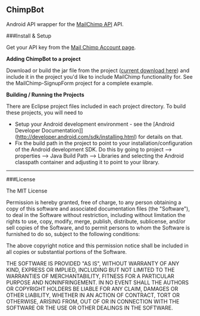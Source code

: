 ChimpBot
---------
Android API wrapper for the [MailChimp API](http://mailchimp.com/api) API.


###Install & Setup
    
Get your API key from the [Mail Chimp Account page](http://admin.mailchimp.com/account/api/).

**Adding ChimpBot to a project**

Download or build the jar file from the project ([current download here](http://github.com/downloads/mailchimp/ChimpBot/mailchimp.jar)) and include it in the project you'd like to include MailChimp functionality for.  See the MailChimp-SignupForm project for a complete example.

**Building / Running the Projects**

There are Eclipse project files included in each project directory.  To build these projects, you will need to

*  Setup your Android development environment - see the [Android Developer Documentation]](http://developer.android.com/sdk/installing.html) for details on that.
*  Fix the build path in the project to point to your installation/configuration of the Android development SDK.  Do this by going to project --> properties --> Java Build Path --> Libraries and selecting the Android classpath container and adjusting it to point to your library.

    
-------------------
    

###License

The MIT License

Permission is hereby granted, free of charge, to any person obtaining a copy
of this software and associated documentation files (the "Software"), to deal
in the Software without restriction, including without limitation the rights
to use, copy, modify, merge, publish, distribute, sublicense, and/or sell
copies of the Software, and to permit persons to whom the Software is
furnished to do so, subject to the following conditions:

The above copyright notice and this permission notice shall be included in
all copies or substantial portions of the Software.

THE SOFTWARE IS PROVIDED "AS IS", WITHOUT WARRANTY OF ANY KIND, EXPRESS OR
IMPLIED, INCLUDING BUT NOT LIMITED TO THE WARRANTIES OF MERCHANTABILITY,
FITNESS FOR A PARTICULAR PURPOSE AND NONINFRINGEMENT. IN NO EVENT SHALL THE
AUTHORS OR COPYRIGHT HOLDERS BE LIABLE FOR ANY CLAIM, DAMAGES OR OTHER
LIABILITY, WHETHER IN AN ACTION OF CONTRACT, TORT OR OTHERWISE, ARISING FROM,
OUT OF OR IN CONNECTION WITH THE SOFTWARE OR THE USE OR OTHER DEALINGS IN
THE SOFTWARE.

